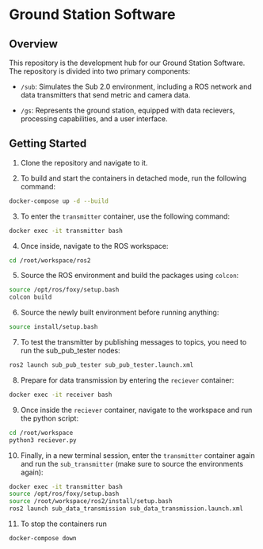 # Ground Station Software

## Overview

This repository is the development hub for our Ground Station Software. The repository is divided into two primary components:

- `/sub`: Simulates the Sub 2.0 environment, including a ROS network and data transmitters that send metric and camera data.

- `/gs`: Represents the ground station, equipped with data recievers, processing capabilities, and a user interface.

## Getting Started

1. Clone the repository and navigate to it.

2. To build and start the containers in detached mode, run the following command:

```sh
docker-compose up -d --build
```

3. To enter the `transmitter` container, use the following command:

```sh
docker exec -it transmitter bash
```

4. Once inside, navigate to the ROS workspace:

```sh
cd /root/workspace/ros2
```

5. Source the ROS environment and build the packages using `colcon`:

```sh
source /opt/ros/foxy/setup.bash
colcon build
```

6. Source the newly built environment before running anything:

```sh
source install/setup.bash
```

7. To test the transmitter by publishing messages to topics, you need to run the sub_pub_tester nodes:

```sh
ros2 launch sub_pub_tester sub_pub_tester.launch.xml
```

8. Prepare for data transmission by entering the `reciever` container:

```sh
docker exec -it receiver bash
```

9. Once inside the `reciever` container, navigate to the workspace and run the python script:

```sh
cd /root/workspace
python3 reciever.py
```

10. Finally, in a new terminal session, enter the `transmitter` container again and run the `sub_transmitter` (make sure to source the environments again):

```sh
docker exec -it transmitter bash
source /opt/ros/foxy/setup.bash
source /root/workspace/ros2/install/setup.bash
ros2 launch sub_data_transmission sub_data_transmission.launch.xml
```

11. To stop the containers run

```sh
docker-compose down
```
